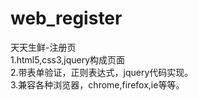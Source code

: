 # web_register
天天生鲜-注册页   
1.html5,css3,jquery构成页面     
2.带表单验证，正则表达式，jquery代码实现。  
3.兼容各种浏览器，chrome,firefox,ie等等。
